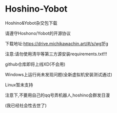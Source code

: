 # Hoshino-Yobot


Hoshino&amp;Yobot杂交包下载

请遵守Hoshono/Yobot的开源协议


下载地址:https://drive.michikawachin.art/#/s/wg1Fg

注意:请勿使用清华等第三方源安装requirements.txt!!!


github仓库即将上线XD(不会用)


Windows上运行尚未发现问题(全新虚拟机安装测试通过)

Linux暂未支持



注意下,不要用自己的qq号弄机器人,hoshino会群发日漫

(我已经社会性去世了)
